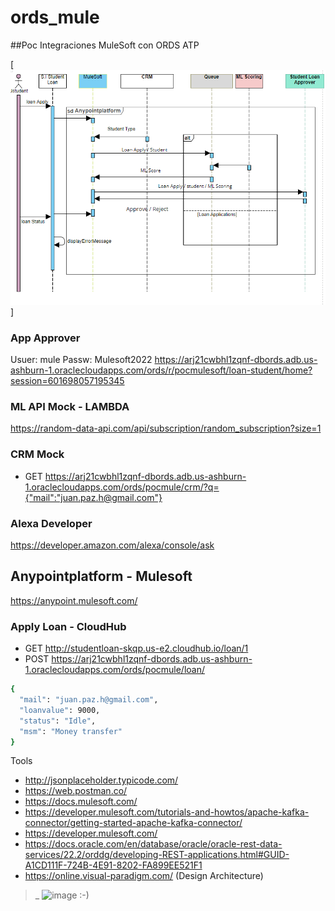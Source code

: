 # ords_mule
##Poc Integraciones MuleSoft con ORDS ATP  

[![N|Solid](https://github.com/fresko/ords_mule/blob/main/DgSquence.PNG)]

### App Approver
Usuer: mule 
Passw: Mulesoft2022
https://arj21cwbhl1zqnf-dbords.adb.us-ashburn-1.oraclecloudapps.com/ords/r/pocmulesoft/loan-student/home?session=601698057195345

### ML API Mock -  LAMBDA
https://random-data-api.com/api/subscription/random_subscription?size=1


### CRM Mock
- GET  https://arj21cwbhl1zqnf-dbords.adb.us-ashburn-1.oraclecloudapps.com/ords/pocmule/crm/?q={"mail":"juan.paz.h@gmail.com"}

### Alexa Developer
https://developer.amazon.com/alexa/console/ask

## Anypointplatform - Mulesoft
https://anypoint.mulesoft.com/

### Apply Loan - CloudHub
- GET http://studentloan-skqp.us-e2.cloudhub.io/loan/1
- POST https://arj21cwbhl1zqnf-dbords.adb.us-ashburn-1.oraclecloudapps.com/ords/pocmule/loan/

```sh
{
  "mail": "juan.paz.h@gmail.com",
  "loanvalue": 9000,
  "status": "Idle",
  "msm": "Money transfer"
}
```

Tools
- http://jsonplaceholder.typicode.com/
- https://web.postman.co/
- https://docs.mulesoft.com/
- https://developer.mulesoft.com/tutorials-and-howtos/apache-kafka-connector/getting-started-apache-kafka-connector/
- https://developer.mulesoft.com/
- https://docs.oracle.com/en/database/oracle/oracle-rest-data-services/22.2/orddg/developing-REST-applications.html#GUID-A1CD111F-724B-4E91-8202-FA899EE521F1
- https://online.visual-paradigm.com/ (Design Architecture)
 >_ ![image](https://user-images.githubusercontent.com/2261353/181019144-1612bb44-f647-44a6-838a-25cc9d559843.png) 
:-)





